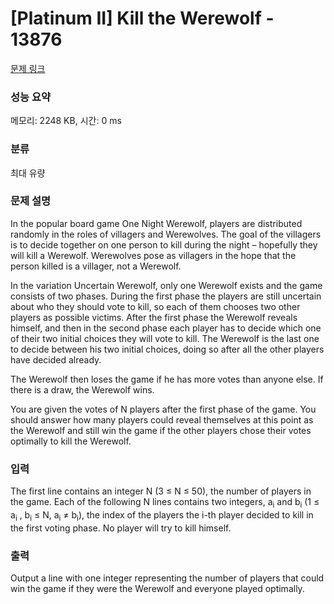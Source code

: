 # [Platinum II] Kill the Werewolf - 13876 

[문제 링크](https://www.acmicpc.net/problem/13876) 

### 성능 요약

메모리: 2248 KB, 시간: 0 ms

### 분류

최대 유량

### 문제 설명

<p>In the popular board game One Night Werewolf, players are distributed randomly in the roles of villagers and Werewolves. The goal of the villagers is to decide together on one person to kill during the night – hopefully they will kill a Werewolf. Werewolves pose as villagers in the hope that the person killed is a villager, not a Werewolf.</p>

<p>In the variation Uncertain Werewolf, only one Werewolf exists and the game consists of two phases. During the first phase the players are still uncertain about who they should vote to kill, so each of them chooses two other players as possible victims. After the first phase the Werewolf reveals himself, and then in the second phase each player has to decide which one of their two initial choices they will vote to kill. The Werewolf is the last one to decide between his two initial choices, doing so after all the other players have decided already.</p>

<p>The Werewolf then loses the game if he has more votes than anyone else. If there is a draw, the Werewolf wins.</p>

<p>You are given the votes of N players after the first phase of the game. You should answer how many players could reveal themselves at this point as the Werewolf and still win the game if the other players chose their votes optimally to kill the Werewolf.</p>

### 입력 

 <p>The first line contains an integer N (3 ≤ N ≤ 50), the number of players in the game. Each of the following N lines contains two integers, a<sub>i</sub> and b<sub>i</sub> (1 ≤ a<sub>i</sub> , b<sub>i</sub> ≤ N, a<sub>i</sub> ≠ b<sub>i</sub>), the index of the players the i-th player decided to kill in the first voting phase. No player will try to kill himself.</p>

### 출력 

 <p>Output a line with one integer representing the number of players that could win the game if they were the Werewolf and everyone played optimally.</p>

